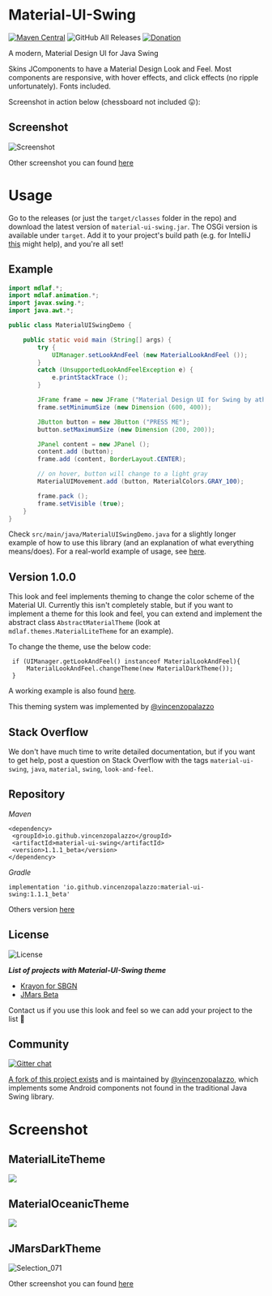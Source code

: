 # Material-UI-Swing
[![Maven Central](https://img.shields.io/maven-central/v/io.github.vincenzopalazzo/material-ui-swing?color=%237cc4f4&style=for-the-badge)](https://search.maven.org/search?q=g:%22io.github.vincenzopalazzo%22%20AND%20a:%22material-ui-swing%22)
![GitHub All Releases](https://img.shields.io/github/downloads/atarw/material-ui-swing/total?style=for-the-badge)
[![Donation](https://img.shields.io/website/http/vincenzopalazzo.github.io/material-ui-swing-donations.svg?style=for-the-badge&up_color=yellow&up_message=Donation)](https://vincenzopalazzo.github.io/material-ui-swing-donations)

A modern, Material Design UI for Java Swing

Skins JComponents to have a Material Design Look and Feel. Most components are responsive, with hover effects, and click effects (no ripple unfortunately). Fonts included.

Screenshot in action below (chessboard not included 😛):

## Screenshot
![Screenshot](http://i.imgur.com/WsprAM6.png?1)

Other screenshot you can found  [here](https://github.com/vincenzopalazzo/material-ui-swing/releases)

# Usage
Go to the releases (or just the `target/classes` folder in the repo) and download the latest version of `material-ui-swing.jar`. The OSGi version is available under `target`. Add it to your project's build path (e.g. for IntelliJ [this](https://www.jetbrains.com/help/idea/import-project-from-existing-sources-libraries-page.html) might help), and you're all set!

## Example

````java
import mdlaf.*;
import mdlaf.animation.*;
import javax.swing.*;
import java.awt.*;

public class MaterialUISwingDemo {

	public static void main (String[] args) {
		try {
			UIManager.setLookAndFeel (new MaterialLookAndFeel ());
		}
		catch (UnsupportedLookAndFeelException e) {
			e.printStackTrace ();
		}

		JFrame frame = new JFrame ("Material Design UI for Swing by atharva washimkar");
		frame.setMinimumSize (new Dimension (600, 400));

		JButton button = new JButton ("PRESS ME");
		button.setMaximumSize (new Dimension (200, 200));

		JPanel content = new JPanel ();
		content.add (button);
		frame.add (content, BorderLayout.CENTER);

		// on hover, button will change to a light gray
		MaterialUIMovement.add (button, MaterialColors.GRAY_100);

		frame.pack ();
		frame.setVisible (true);
	}
}
````

Check `src/main/java/MaterialUISwingDemo.java` for a slightly longer example of how to use this library (and an explanation of what everything means/does).
For a real-world example of usage, see [here](https://github.com/atarw/washer-chess).

## Version 1.0.0

This look and feel implements theming to change the color scheme of the Material UI. Currently this isn't completely stable, but if you want to implement a theme for this look and feel, you can extend and implement the abstract class `AbstractMaterialTheme` (look at `mdlaf.themes.MaterialLiteTheme` for an example).

To change the theme, use the below code:

```
 if (UIManager.getLookAndFeel() instanceof MaterialLookAndFeel){
     MaterialLookAndFeel.changeTheme(new MaterialDarkTheme());
 }
```

A working example is also found [here](https://github.com/vincenzopalazzo/material-ui-swing/tree/masternow/src/test/java/integration/gui/mock).

This theming system was implemented by [@vincenzopalazzo](https://github.com/vincenzopalazzo)
  
## Stack Overflow

We don't have much time to write detailed documentation, but if you want to get help, post a question on Stack Overflow with the tags `material-ui-swing`, `java`, `material`, `swing`, `look-and-feel`.

 ## Repository
 
 _Maven_
 
 ```
<dependency>
  <groupId>io.github.vincenzopalazzo</groupId>
  <artifactId>material-ui-swing</artifactId>
  <version>1.1.1_beta</version>
</dependency>
 ```

 _Gradle_
 
```
implementation 'io.github.vincenzopalazzo:material-ui-swing:1.1.1_beta'
``` 

Others version [here](https://search.maven.org/artifact/io.github.vincenzopalazzo/material-ui-swing)

## License
![License](https://img.shields.io/github/license/vincenzopalazzo/material-ui-swing.svg?style=for-the-badge)

_**List of projects with Material-UI-Swing theme**_
- [Krayon for SBGN](https://github.com/wiese42/krayon4sbgn)
- [JMars Beta](https://JMars.mars.asu.edu)

Contact us if you use this look and feel so we can add your project to the list 🙂

## Community
[![Gitter chat](https://img.shields.io/gitter/room/vincenzopalazzo/material-ui-swing.svg?style=for-the-badge)](https://gitter.im/material-ui-swing/community?utm_source=badge&utm_medium=badge&utm_campaign=pr-badge)

[A fork of this project exists](https://github.com/vincenzopalazzo/material-ui-swing) and is maintained by [@vincenzopalazzo](https://github.com/vincenzopalazzo), which implements some Android components not found in the traditional Java Swing library.

# Screenshot
## MaterialLiteTheme
![](https://i.ibb.co/mhjgBKJ/Selection-081.png)

## MaterialOceanicTheme
![](https://i.ibb.co/fdHTGf0/Selection-080.png)

## JMarsDarkTheme
![Selection_071](https://i.ibb.co/XFxkWKz/Selection-079.png)

Other screenshot you can found  [here](https://github.com/vincenzopalazzo/material-ui-swing/releases)